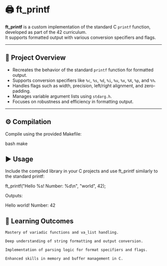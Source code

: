 # 🖨️ ft_printf

**ft_printf** is a custom implementation of the standard C `printf` function, developed as part of the 42 curriculum.  
It supports formatted output with various conversion specifiers and flags.

---

## 🧩 Project Overview

- Recreates the behavior of the standard `printf` function for formatted output.
- Supports conversion specifiers like `%c`, `%s`, `%d`, `%i`, `%u`, `%x`, `%X`, `%p`, and `%%`.
- Handles flags such as width, precision, left/right alignment, and zero-padding.
- Manages variable argument lists using `stdarg.h`.
- Focuses on robustness and efficiency in formatting output.

---

## ⚙️ Compilation

Compile using the provided Makefile:

bash
make

## ▶️ Usage

Include the compiled library in your C projects and use ft_printf similarly to the standard printf:

ft_printf("Hello %s! Number: %d\n", "world", 42);

Outputs:

Hello world! Number: 42

## 📌 Learning Outcomes

    Mastery of variadic functions and va_list handling.

    Deep understanding of string formatting and output conversion.

    Implementation of parsing logic for format specifiers and flags.

    Enhanced skills in memory and buffer management in C.
